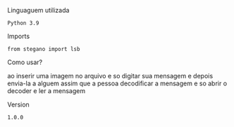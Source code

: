 Linguaguem utilizada 

    Python 3.9

Imports

    from stegano import lsb

Como usar?

ao inserir uma imagem no arquivo e so digitar sua mensagem e depois envia-la a alguem assim que a pessoa decodificar a mensagem e so abrir o decoder e ler a mensagem

Version 

    1.0.0
